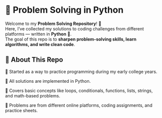 # 🐍 Problem Solving in Python  

Welcome to my **Problem Solving Repository**! 🚀  
Here, I’ve collected my solutions to coding challenges from different platforms — written in **Python** 🐍.  
The goal of this repo is to **sharpen problem-solving skills, learn algorithms, and write clean code**.  


## 📌 About This Repo

🏫 Started as a way to practice programming during my early college years.

🐍 All solutions are implemented in Python.

🌱 Covers basic concepts like loops, conditionals, functions, lists, strings, and math-based problems.

🎯 Problems are from different online platforms, coding assignments, and practice sheets.
